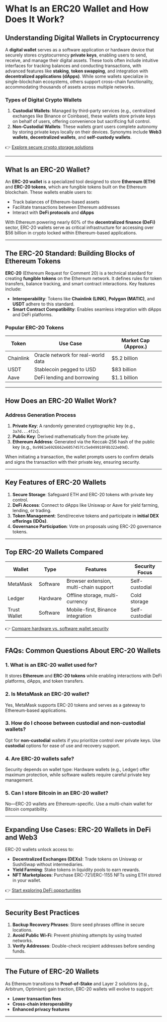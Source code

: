 # What Is an ERC20 Wallet and How Does It Work?

## Understanding Digital Wallets in Cryptocurrency

A **digital wallet** serves as a software application or hardware device that securely stores cryptocurrency **private keys**, enabling users to send, receive, and manage their digital assets. These tools often include intuitive interfaces for tracking balances and conducting transactions, with advanced features like **staking**, **token swapping**, and integration with **decentralized applications (dApps)**. While some wallets specialize in single-blockchain ecosystems, others support cross-chain functionality, accommodating thousands of assets across multiple networks.

### Types of Digital Crypto Wallets

1. **Custodial Wallets**: Managed by third-party services (e.g., centralized exchanges like Binance or Coinbase), these wallets store private keys on behalf of users, offering convenience but sacrificing full control.
2. **Non-Custodial Wallets**: These wallets grant users complete autonomy by storing private keys locally on their devices. Synonyms include **Web3 wallets**, **decentralized wallets**, and **self-custody wallets**.

👉 [Explore secure crypto storage solutions](https://bit.ly/okx-bonus)

---

## What Is an ERC-20 Wallet?

An **ERC-20 wallet** is a specialized tool designed to store **Ethereum (ETH)** and **ERC-20 tokens**, which are fungible tokens built on the Ethereum blockchain. These wallets enable users to:
- Track balances of Ethereum-based assets
- Facilitate transactions between Ethereum addresses
- Interact with **DeFi protocols** and **dApps**

With Ethereum powering nearly 60% of the **decentralized finance (DeFi)** sector, ERC-20 wallets serve as critical infrastructure for accessing over $56 billion in crypto locked within Ethereum-based applications.

---

## The ERC-20 Standard: Building Blocks of Ethereum Tokens

**ERC-20** (Ethereum Request for Comment 20) is a technical standard for creating **fungible tokens** on the Ethereum network. It defines rules for token transfers, balance tracking, and smart contract interactions. Key features include:
- **Interoperability**: Tokens like **Chainlink (LINK)**, **Polygon (MATIC)**, and **USDT** adhere to this standard.
- **Smart Contract Compatibility**: Enables seamless integration with dApps and DeFi platforms.

### Popular ERC-20 Tokens
| Token       | Use Case                          | Market Cap (Approx.) |
|-------------|-----------------------------------|----------------------|
| Chainlink   | Oracle network for real-world data| $5.2 billion         |
| USDT        | Stablecoin pegged to USD          | $83 billion          |
| Aave        | DeFi lending and borrowing        | $1.1 billion         |

---

## How Does an ERC-20 Wallet Work?

### Address Generation Process

1. **Private Key**: A randomly generated cryptographic key (e.g., `3a7d...4f2c`).
2. **Public Key**: Derived mathematically from the private key.
3. **Ethereum Address**: Generated via the Keccak-256 hash of the public key (e.g., `0x99E1e692E662e6057457Cc5e049910F8b322e09d`).

When initiating a transaction, the wallet prompts users to confirm details and signs the transaction with their private key, ensuring security.

---

## Key Features of ERC-20 Wallets

1. **Secure Storage**: Safeguard ETH and ERC-20 tokens with private key control.
2. **DeFi Access**: Connect to dApps like Uniswap or Aave for yield farming, lending, or trading.
3. **Token Management**: Send/receive tokens and participate in **initial DEX offerings (IDOs)**.
4. **Governance Participation**: Vote on proposals using ERC-20 governance tokens.

---

## Top ERC-20 Wallets Compared

| Wallet      | Type           | Features                              | Security Focus      |
|-------------|----------------|---------------------------------------|---------------------|
| MetaMask    | Software       | Browser extension, multi-chain support| Self-custodial      |
| Ledger      | Hardware       | Offline storage, multi-currency       | Cold storage        |
| Trust Wallet| Software       | Mobile-first, Binance integration     | Self-custodial      |

👉 [Compare hardware vs. software wallet security](https://bit.ly/okx-bonus)

---

## FAQs: Common Questions About ERC-20 Wallets

### 1. What is an ERC-20 wallet used for?
It stores **Ethereum** and **ERC-20 tokens** while enabling interactions with DeFi platforms, dApps, and token transfers.

### 2. Is MetaMask an ERC-20 wallet?
Yes, MetaMask supports ERC-20 tokens and serves as a gateway to Ethereum-based applications.

### 3. How do I choose between custodial and non-custodial wallets?
Opt for **non-custodial** wallets if you prioritize control over private keys. Use **custodial** options for ease of use and recovery support.

### 4. Are ERC-20 wallets safe?
Security depends on wallet type: Hardware wallets (e.g., Ledger) offer maximum protection, while software wallets require careful private key management.

### 5. Can I store Bitcoin in an ERC-20 wallet?
No—ERC-20 wallets are Ethereum-specific. Use a multi-chain wallet for Bitcoin compatibility.

---

## Expanding Use Cases: ERC-20 Wallets in DeFi and Web3

ERC-20 wallets unlock access to:
- **Decentralized Exchanges (DEXs)**: Trade tokens on Uniswap or SushiSwap without intermediaries.
- **Yield Farming**: Stake tokens in liquidity pools to earn rewards.
- **NFT Marketplaces**: Purchase ERC-721/ERC-1155 NFTs using ETH stored in your wallet.

👉 [Start exploring DeFi opportunities](https://bit.ly/okx-bonus)

---

## Security Best Practices

1. **Backup Recovery Phrases**: Store seed phrases offline in secure locations.
2. **Avoid Public Wi-Fi**: Prevent phishing attempts by using trusted networks.
3. **Verify Addresses**: Double-check recipient addresses before sending funds.

---

## The Future of ERC-20 Wallets

As Ethereum transitions to **Proof-of-Stake** and Layer 2 solutions (e.g., Arbitrum, Optimism) gain traction, ERC-20 wallets will evolve to support:
- **Lower transaction fees**
- **Cross-chain interoperability**
- **Enhanced privacy features**

---
